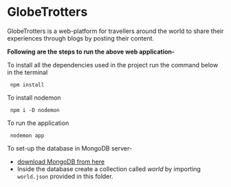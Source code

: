 # GlobeTrotters

GlobeTrotters is a web-platform for travellers around the world to share their experiences through blogs by posting their content.

**Following are the steps to run the above web application-**

To install all the dependencies used in the project run the command below in the terminal
```
 npm install
```
To install nodemon 
```
 npm i -D nodemon
```
To run the application
```
 nodemon app
```
To set-up the database in MongoDB server-
* [download MongoDB from here](https://www.mongodb.com/download-center/community)
* Inside the database create a collection called *world* by importing ``` world.json ``` provided in this folder.
